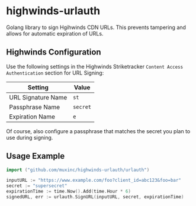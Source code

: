 # highwinds-urlauth
Golang library to sign Hgihwinds CDN URLs.  This prevents tampering and allows for automatic expiration of URLs.

## Highwinds Configuration
Use the following settings in the Highwinds Striketracker `Content Access Authentication` section for URL Signing:

| Setting  | Value |
| ------------- | ------------- |
| URL Signature Name  | `st`  |
| Passphrase Name  | `secret`  |
| Expiration Name  | `e`  |

Of course, also configure a passphrase that matches the secret you plan to use during signing.

##  Usage Example
```go
import ("github.com/muxinc/highwinds-urlauth/urlauth")

inputURL := "https://www.example.com/foo?client_id=abc123&foo=bar"
secret := "supersecret"
expirationTime := time.Now().Add(time.Hour * 6)
signedURL, err := urlauth.SignURL(inputURL, secret, expirationTime)
```
